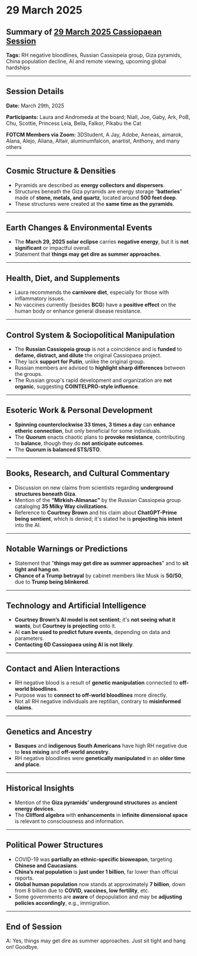 # 29 March 2025

## Summary of [29 March 2025 Cassiopaean Session](https://cassiopaea.org/forum/threads/session-29-march-2025.55718/)

**Tags:** RH negative bloodlines, Russian Cassiopeia group, Giza pyramids, China population decline, AI and remote viewing, upcoming global hardships

---


## Session Details

**Date:** March 29th, 2025

**Participants:** Laura and Andromeda at the board; Niall, Joe, Gaby, Ark, PoB, Chu, Scottie, Princess Leia, Bella, Falkor, Pikabu the Cat

**FOTCM Members via Zoom:** 3DStudent, A Jay, Adobe, Aeneas, aimarok, Alana, Alejo, Aliana, Altair, aluminumfalcon, anartist, Anthony, and many others

---


## Cosmic Structure & Densities

- Pyramids are described as **energy collectors and dispersers**.
- Structures beneath the Giza pyramids are energy storage “**batteries**” made of **stone, metals, and quartz**, located around **500 feet deep**.
- These structures were created at the **same time as the pyramids**.

---


## Earth Changes & Environmental Events

- The **March 29, 2025 solar eclipse** carries **negative energy**, but it is **not significant** or impactful overall.
- Statement that **things may get dire as summer approaches**.

---


## Health, Diet, and Supplements

- Laura recommends the **carnivore diet**, especially for those with inflammatory issues.
- No vaccines currently (besides **BCG**) have a **positive effect** on the human body or enhance general disease resistance.

---


## Control System & Sociopolitical Manipulation

- The **Russian Cassiopeia group** is not a coincidence and is **funded** to **defame, distract, and dilute** the original Cassiopaea project.
- They lack **support for Putin**, unlike the original group.
- Russian members are advised to **highlight sharp differences** between the groups.
- The Russian group's rapid development and organization are **not organic**, suggesting **COINTELPRO-style influence**.

---


## Esoteric Work & Personal Development

- **Spinning counterclockwise 33 times, 3 times a day** can **enhance etheric connection**, but only beneficial for some individuals.
- The **Quorum** enacts chaotic plans to **provoke resistance**, contributing to **balance**, though they do **not anticipate outcomes**.
- The **Quorum is balanced STS/STO**.

---


## Books, Research, and Cultural Commentary

- Discussion on new claims from scientists regarding **underground structures beneath Giza**.
- Mention of the **“Mirkish-Almanac”** by the Russian Cassiopeia group cataloging **35 Milky Way civilizations**.
- Reference to **Courtney Brown** and his claim about **ChatGPT-Prime being sentient**, which is denied; it's stated he is **projecting his intent** into the AI.

---


## Notable Warnings or Predictions

- Statement that "**things may get dire as summer approaches**" and to **sit tight and hang on**.
- **Chance of a Trump betrayal** by cabinet members like Musk is **50/50**, due to **Trump being blinkered**.

---


## Technology and Artificial Intelligence

- **Courtney Brown’s AI model is not sentient**; it's **not seeing what it wants**, but **Courtney is projecting** onto it.
- AI **can be used to predict future events**, depending on data and parameters.
- **Contacting 6D Cassiopaea using AI is not likely**.

---


## Contact and Alien Interactions

- RH negative blood is a result of **genetic manipulation** connected to **off-world bloodlines**.
- Purpose was to **connect to off-world bloodlines** more directly.
- Not all RH negative individuals are reptilian, contrary to **misinformed claims**.

---


## Genetics and Ancestry

- **Basques** and **indigenous South Americans** have high RH negative due to **less mixing** and **off-world ancestry**.
- RH negative bloodlines were **genetically manipulated** in an **older time and place**.

---


## Historical Insights

- Mention of the **Giza pyramids’ underground structures** as **ancient energy devices**.
- The **Clifford algebra** with **enhancements** in **infinite dimensional space** is relevant to consciousness and information.

---


## Political Power Structures

- COVID-19 was **partially an ethnic-specific bioweapon**, targeting **Chinese and Caucasians**.
- **China’s real population** is **just under 1 billion**, far lower than official reports.
- **Global human population** now stands at approximately **7 billion**, down from 8 billion due to **COVID, vaccines, low fertility**, etc.
- Some governments are **aware** of depopulation and may be **adjusting policies accordingly**, e.g., immigration.

---


## End of Session

A: Yes, things may get dire as summer approaches. Just sit tight and hang on! Goodbye.
